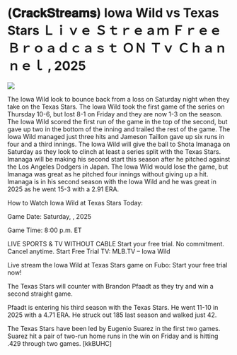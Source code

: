 # (𝐂𝐫𝐚𝐜𝐤𝐒𝐭𝐫𝐞𝐚𝐦𝐬) Iowa Wild vs Texas Stars Ｌｉｖｅ Ｓｔｒｅａｍ Ｆｒｅｅ Ｂｒｏａｄｃａｓｔ ＯＮ Ｔｖ Ｃｈａｎｎｅｌ , 2025  
  
  
[![](https://i.imgur.com/qSNzIqt.png)](https://movie.rssnews.media/jzOcIdJhk.php)  
  
The Iowa Wild look to bounce back from a loss on Saturday night when they take on the Texas Stars. The Iowa Wild took the first game of the series on Thursday 10-6, but lost 8-1 on Friday and they are now 1-3 on the season. The Iowa Wild scored the first run of the game in the top of the second, but gave up two in the bottom of the inning and trailed the rest of the game. The Iowa Wild managed just three hits and Jameson Taillon gave up six runs in four and a third innings. The Iowa Wild will give the ball to Shota Imanaga on Saturday as they look to clinch at least a series split with the Texas Stars. Imanaga will be making his second start this season after he pitched against the Los Angeles Dodgers in Japan. The Iowa Wild would lose the game, but Imanaga was great as he pitched four innings without giving up a hit. Imanaga is in his second season with the Iowa Wild and he was great in 2025 as he went 15-3 with a 2.91 ERA.

How to Watch Iowa Wild at Texas Stars Today:

Game Date: Saturday, , 2025

Game Time: 8:00 p.m. ET

LIVE SPORTS & TV WITHOUT CABLE
Start your free trial. No commitment. Cancel anytime.
Start Free Trial
TV: MLB.TV – Iowa Wild

Live stream the Iowa Wild at Texas Stars game on Fubo: Start your free trial now!

The Texas Stars will counter with Brandon Pfaadt as they try and win a second straight game.

Pfaadt is entering his third season with the Texas Stars. He went 11-10 in 2025 with a 4.71 ERA. He struck out 185 last season and walked just 42.

The Texas Stars have been led by Eugenio Suarez in the first two games. Suarez hit a pair of two-run home runs in the win on Friday and is hitting .429 through two games. [kkBUHC]